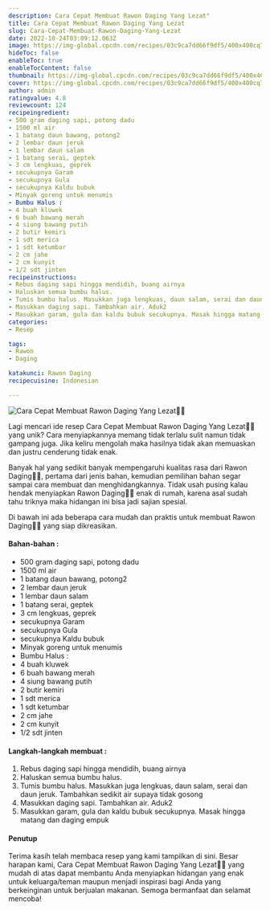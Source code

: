 ```yaml
---
description: Cara Cepat Membuat Rawon Daging Yang Lezat"
title: Cara Cepat Membuat Rawon Daging Yang Lezat
slug: Cara-Cepat-Membuat-Rawon-Daging-Yang-Lezat
date: 2022-10-24T03:09:12.063Z
image: https://img-global.cpcdn.com/recipes/03c9ca7dd66f9df5/400x400cq70/photo.jpg
hideToc: false
enableToc: true
enableTocContent: false
thumbnail: https://img-global.cpcdn.com/recipes/03c9ca7dd66f9df5/400x400cq70/photo.jpg
cover: https://img-global.cpcdn.com/recipes/03c9ca7dd66f9df5/400x400cq70/photo.jpg
author: admin
ratingvalue: 4.8
reviewcount: 124
recipeingredient:
- 500 gram daging sapi, potong dadu
- 1500 ml air
- 1 batang daun bawang, potong2
- 2 lembar daun jeruk
- 1 lembar daun salam
- 1 batang serai, geptek
- 3 cm lengkuas, geprek
- secukupnya Garam
- secukupnya Gula
- secukupnya Kaldu bubuk
- Minyak goreng untuk menumis
- Bumbu Halus :
- 4 buah kluwek
- 6 buah bawang merah
- 4 siung bawang putih
- 2 butir kemiri
- 1 sdt merica
- 1 sdt ketumbar
- 2 cm jahe
- 2 cm kunyit
- 1/2 sdt jinten
recipeinstructions:
- Rebus daging sapi hingga mendidih, buang airnya
- Haluskan semua bumbu halus.
- Tumis bumbu halus. Masukkan juga lengkuas, daun salam, serai dan daun jeruk. Tambahkan sedikit air supaya tidak gosong
- Masukkan daging sapi. Tambahkan air. Aduk2
- Masukkan garam, gula dan kaldu bubuk secukupnya. Masak hingga matang dan daging empuk
categories:
- Resep

tags:
- Rawon
- Daging

katakunci: Rawon Daging
recipecuisine: Indonesian

---
```


![Cara Cepat Membuat Rawon Daging Yang Lezat👩‍🍳](https://img-global.cpcdn.com/recipes/03c9ca7dd66f9df5/400x400cq70/photo.jpg)

Lagi mencari ide resep Cara Cepat Membuat Rawon Daging Yang Lezat👩‍🍳 yang unik? Cara menyiapkannya memang tidak terlalu sulit namun tidak gampang juga. Jika keliru mengolah maka hasilnya tidak akan memuaskan dan justru cenderung tidak enak.

Banyak hal yang sedikit banyak mempengaruhi kualitas rasa dari Rawon Daging👩‍🍳, pertama dari jenis bahan, kemudian pemilihan bahan segar sampai cara membuat dan menghidangkannya. Tidak usah pusing kalau hendak menyiapkan Rawon Daging👩‍🍳 enak di rumah, karena asal sudah tahu triknya maka hidangan ini bisa jadi sajian spesial.

Di bawah ini ada beberapa cara mudah dan praktis untuk membuat Rawon Daging👩‍🍳 yang siap dikreasikan.

<!--inarticleads1-->

#### Bahan-bahan :

- 500 gram daging sapi, potong dadu
- 1500 ml air
- 1 batang daun bawang, potong2
- 2 lembar daun jeruk
- 1 lembar daun salam
- 1 batang serai, geptek
- 3 cm lengkuas, geprek
- secukupnya Garam
- secukupnya Gula
- secukupnya Kaldu bubuk
- Minyak goreng untuk menumis
- Bumbu Halus :
- 4 buah kluwek
- 6 buah bawang merah
- 4 siung bawang putih
- 2 butir kemiri
- 1 sdt merica
- 1 sdt ketumbar
- 2 cm jahe
- 2 cm kunyit
- 1/2 sdt jinten

<!--inarticleads2-->

#### Langkah-langkah membuat :

1. Rebus daging sapi hingga mendidih, buang airnya
1. Haluskan semua bumbu halus.
1. Tumis bumbu halus. Masukkan juga lengkuas, daun salam, serai dan daun jeruk. Tambahkan sedikit air supaya tidak gosong
1. Masukkan daging sapi. Tambahkan air. Aduk2
1. Masukkan garam, gula dan kaldu bubuk secukupnya. Masak hingga matang dan daging empuk

#### Penutup

Terima kasih telah membaca resep yang kami tampilkan di sini. Besar harapan kami, Cara Cepat Membuat Rawon Daging Yang Lezat👩‍🍳 yang mudah di atas dapat membantu Anda menyiapkan hidangan yang enak untuk keluarga/teman maupun menjadi inspirasi bagi Anda yang berkeinginan untuk berjualan makanan. Semoga bermanfaat dan selamat mencoba!